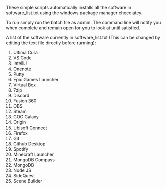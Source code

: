 These simple scripts automatically installs all the software in software_list.txt using the windows package manager chocolatey.

To run simply run the batch file as admin. The command line will notify you when complete and remain open for you to look at until satisfied.

A list of the software currently in software_list.txt (This can be changed by editing the text file directly before running):

1) Ultima Cura
2) VS Code
3) IntelliJ
4) Onenote
5) Putty
6) Epic Games Launcher
7) Virtual Box
8) 7zip
9) Discord
10) Fusion 360
11) OBS
12) Steam
13) GOG Galaxy
14) Origin
15) Ubisoft Connect
16) Firefox
17) Git
18) Github Desktop
19) Spotify
20) Minecraft Launcher
21) MongoDB Compass
22) MongoDB
23) Node JS
24) SideQuest
25) Scene Builder
